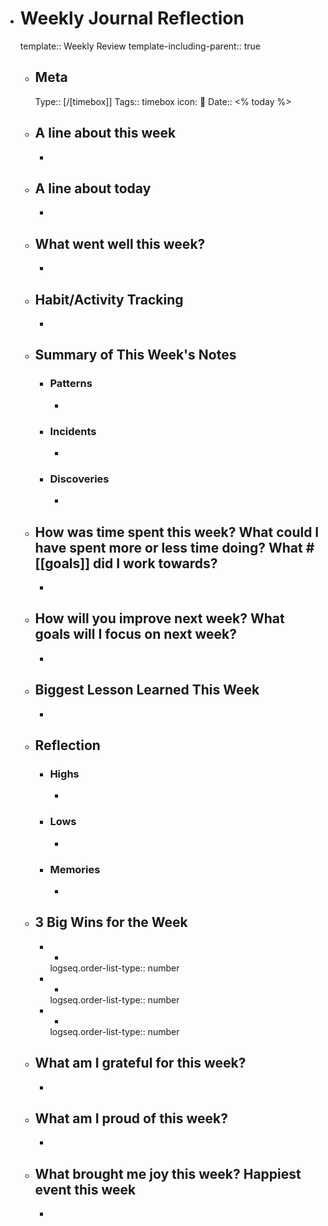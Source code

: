 - # Weekly Journal Reflection
  template:: Weekly Review
  template-including-parent:: true
	- ## Meta
	  Type:: [/[timebox]]
	  Tags:: timebox
      icon: 👥
	  Date:: <% today %>
    - ## A line about this week
	  -
    - ## A line about today
	  -
    - ## What went well this week?
	  -
	- ## Habit/Activity Tracking
	  - 
	- ## Summary of This Week's Notes
		- ### Patterns
	  		-
		- ### Incidents
	  		-
		- ### Discoveries
	  		-
	- ## How was time spent this week? What could I have spent more or less time doing? What #[[goals]] did I work towards?
		-
	- ## How will you improve next week? What goals will I focus on next week?
		-
	- ## Biggest Lesson Learned This Week
	  -
	- ## Reflection
		- ### Highs
	  		-
		- ### Lows
	  		-
		- ### Memories
	  		-
	- ## 3 Big Wins for the Week
		- -
		  logseq.order-list-type:: number
		- -
		  logseq.order-list-type:: number
		- -
		  logseq.order-list-type:: number
    - ## What am I grateful for this week?
	  -
    - ## What am I proud of this week?
	  -
    - ## What brought me joy this week? Happiest event this week
	  -